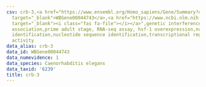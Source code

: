 ```yaml
---
csv: crb-3,<a href="https://www.ensembl.org/Homo_sapiens/Gene/Summary?db=core;g=WBGene00044743"
  target="_blank">WBGene00044743</a>,<a href="https://www.ncbi.nlm.nih.gov/pubmed/30894454"
  target="_blank"><i class="fas fa-file"></i></a>",genetic interference,functional
  association,prime adult stage, RNA-seq assay, hsf-1 overexpression,nucleotide sequence
  identification,nucleotide sequence identification,transcriptional regulation,up-regulates
  activity
data_alias: crb-3
data_id: WBGene00044743
data_numevidence: 1
data_species: Caenorhabditis elegans
data_taxid: '6239'
title: crb-3
---
```

